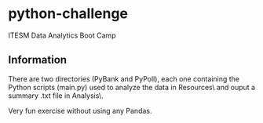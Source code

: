 # python-challenge
ITESM Data Analytics Boot Camp

## Information
There are two directories (PyBank and PyPoll), each one containing the Python scripts (main.py) used to analyze the data in Resources\ and ouput a summary .txt file in Analysis\\.

Very fun exercise without using any Pandas.